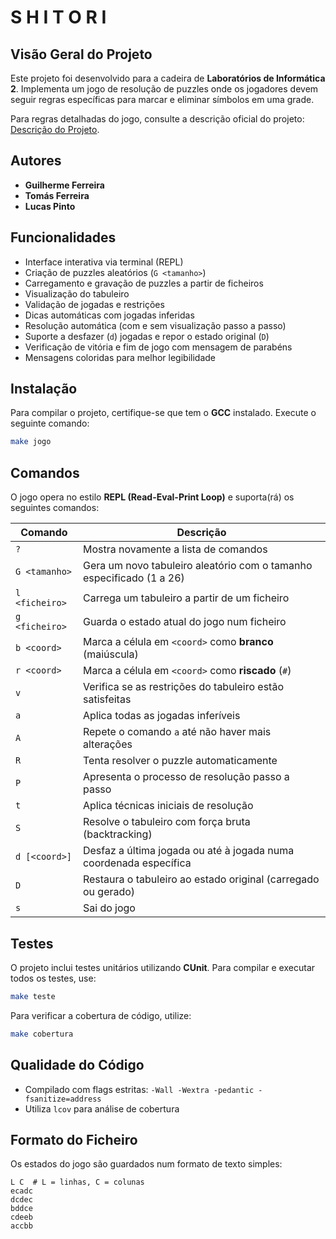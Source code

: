 # S H I T O R I

## Visão Geral do Projeto
Este projeto foi desenvolvido para a cadeira de **Laboratórios de Informática 2**. Implementa um jogo de resolução de puzzles onde os jogadores devem seguir regras específicas para marcar e eliminar símbolos em uma grade.

Para regras detalhadas do jogo, consulte a descrição oficial do projeto: [Descrição do Projeto](https://eos.di.uminho.pt/~rui/projeto/enunciado.html).

## Autores
- **Guilherme Ferreira**
- **Tomás Ferreira**
- **Lucas Pinto**

## Funcionalidades
- Interface interativa via terminal (REPL)
- Criação de puzzles aleatórios (`G <tamanho>`)
- Carregamento e gravação de puzzles a partir de ficheiros
- Visualização do tabuleiro
- Validação de jogadas e restrições
- Dicas automáticas com jogadas inferidas
- Resolução automática (com e sem visualização passo a passo)
- Suporte a desfazer (`d`) jogadas e repor o estado original (`D`)
- Verificação de vitória e fim de jogo com mensagem de parabéns
- Mensagens coloridas para melhor legibilidade

## Instalação
Para compilar o projeto, certifique-se que tem o **GCC** instalado. Execute o seguinte comando:

```sh
make jogo
```

## Comandos
O jogo opera no estilo **REPL (Read-Eval-Print Loop)** e suporta(rá) os seguintes comandos:

| Comando       | Descrição                                                                 |
|---------------|---------------------------------------------------------------------------|
| `?`           | Mostra novamente a lista de comandos                                       |
| `G <tamanho>` | Gera um novo tabuleiro aleatório com o tamanho especificado (1 a 26)      |
| `l <ficheiro>`| Carrega um tabuleiro a partir de um ficheiro                              |
| `g <ficheiro>`| Guarda o estado atual do jogo num ficheiro                                |
| `b <coord>`   | Marca a célula em `<coord>` como **branco** (maiúscula)             |
| `r <coord>`   | Marca a célula em `<coord>` como **riscado** (`#`)                       |
| `v`           | Verifica se as restrições do tabuleiro estão satisfeitas                  |
| `a`           | Aplica todas as jogadas inferíveis                                        |
| `A`           | Repete o comando `a` até não haver mais alterações                        |
| `R`           | Tenta resolver o puzzle automaticamente                                   |
| `P`           | Apresenta o processo de resolução passo a passo                           |
| `t`           | Aplica técnicas iniciais de resolução                                     |
| `S`           | Resolve o tabuleiro com força bruta (backtracking)                        |
| `d [<coord>]` | Desfaz a última jogada ou até à jogada numa coordenada específica         |
| `D`           | Restaura o tabuleiro ao estado original (carregado ou gerado)             |
| `s`           | Sai do jogo                                                               |


## Testes
O projeto inclui testes unitários utilizando **CUnit**. Para compilar e executar todos os testes, use:

```sh
make teste
```

Para verificar a cobertura de código, utilize:

```sh
make cobertura
```

## Qualidade do Código
- Compilado com flags estritas: `-Wall -Wextra -pedantic -fsanitize=address`
- Utiliza `lcov` para análise de cobertura

## Formato do Ficheiro
Os estados do jogo são guardados num formato de texto simples:
```
L C  # L = linhas, C = colunas
ecadc
dcdec
bddce
cdeeb
accbb
```

